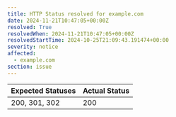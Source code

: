 ```yaml
---
title: HTTP Status resolved for example.com
date: 2024-11-21T10:47:05+00:00Z
resolved: True
resolvedWhen: 2024-11-21T10:47:05+00:00Z
resolvedStartTime: 2024-10-25T21:09:43.191474+00:00
severity: notice
affected:
  - example.com
section: issue
---
```


| Expected Statuses | Actual Status  |
|-------------------|----------------|
| 200, 301, 302 | 200 |
